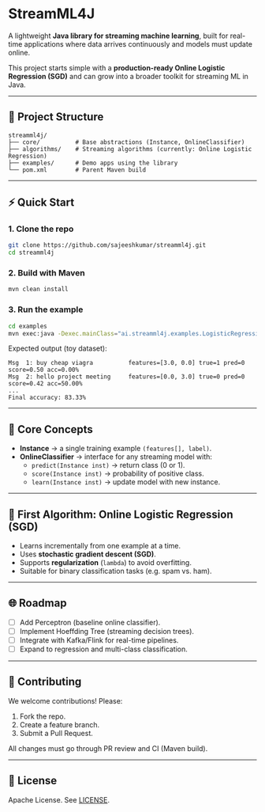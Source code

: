 # StreamML4J

A lightweight **Java library for streaming machine learning**, built for real-time applications where data arrives continuously and models must update online.

This project starts simple with a **production-ready Online Logistic Regression (SGD)** and can grow into a broader toolkit for streaming ML in Java.

---

## 📂 Project Structure

```
streamml4j/
├── core/          # Base abstractions (Instance, OnlineClassifier)
├── algorithms/    # Streaming algorithms (currently: Online Logistic Regression)
├── examples/      # Demo apps using the library
└── pom.xml        # Parent Maven build
```

---

## ⚡ Quick Start

### 1. Clone the repo
```bash
git clone https://github.com/sajeeshkumar/streamml4j.git
cd streamml4j
```

### 2. Build with Maven
```bash
mvn clean install
```

### 3. Run the example
```bash
cd examples
mvn exec:java -Dexec.mainClass="ai.streamml4j.examples.LogisticRegressionSpamDemo"
```

Expected output (toy dataset):
```
Msg  1: buy cheap viagra          features=[3.0, 0.0] true=1 pred=0 score=0.50 acc=0.00%
Msg  2: hello project meeting     features=[0.0, 3.0] true=0 pred=0 score=0.42 acc=50.00%
...
Final accuracy: 83.33%
```

---

## 🧩 Core Concepts

- **Instance** → a single training example `(features[], label)`.
- **OnlineClassifier** → interface for any streaming model with:
    - `predict(Instance inst)` → return class (0 or 1).
    - `score(Instance inst)` → probability of positive class.
    - `learn(Instance inst)` → update model with new instance.

---

## 🚀 First Algorithm: Online Logistic Regression (SGD)

- Learns incrementally from one example at a time.
- Uses **stochastic gradient descent (SGD)**.
- Supports **regularization** (`lambda`) to avoid overfitting.
- Suitable for binary classification tasks (e.g. spam vs. ham).

---

## 🌐 Roadmap

- [ ] Add Perceptron (baseline online classifier).
- [ ] Implement Hoeffding Tree (streaming decision trees).
- [ ] Integrate with Kafka/Flink for real-time pipelines.
- [ ] Expand to regression and multi-class classification.

---

## 🤝 Contributing

We welcome contributions! Please:

1. Fork the repo.
2. Create a feature branch.
3. Submit a Pull Request.

All changes must go through PR review and CI (Maven build).

---

## 📜 License

Apache License. See [LICENSE](License).  

